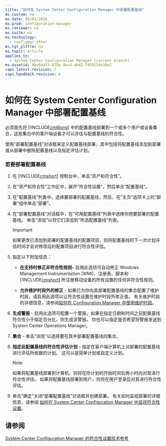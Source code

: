```yaml
---
title: "如何在 System Center Configuration Manager 中部署配置基线"
ms.custom: na
ms.date: 09/02/2016
ms.prod: configuration-manager
ms.reviewer: na
ms.suite: na
ms.technology: 
  - configmgr-other
ms.tgt_pltfrm: na
ms.topic: article
applies_to: 
  - System Center Configuration Manager (current branch)
ms.assetid: 9be8aaf3-075e-4acd-abd2-7459254e16e2
caps.latest.revision: 7
caps.handback.revision: 6
---
```

# 如何在 System Center Configuration Manager 中部署配置基线
必须首先将 [!INCLUDE[cm6long](../LocTest/includes/cm6long_md.md)] 中的配置基线部署到一个或多个用户或设备集合，这些集合中的客户端设备才可以评估与配置基线的符合性。  
  
 使用“部署配置基线”对话框来定义配置基线部署，其中包括将配置基线添加到部署或从部署中删除配置基线以及指定评估计划。  
  
### 若要部署配置基线  
  
1.  在 [!INCLUDE[cmshort](../LocTest/includes/cmshort_md.md)] 控制台中，单击“资产和符合性”。  
  
2.  在“资产和符合性”工作区中，展开“符合性设置”，然后单击“配置基线”。  
  
3.  在“配置基线”列表中，选择要部署的配置基线，然后，在“主页”选项卡上的“部署”组中单击“部署”。  
  
4.  在“部署配置基线”对话框中，在“可用配置基线”列表中选择你想要部署的配置基线。 单击“添加”以将它们添加到“所选配置基线”列表。  
  
    > [!IMPORTANT]  
    >  如果更改已添加到部署的配置基线的配置项目，则将配置基线的下一次计划评估时间才会对修改后的配置项目进行符合性评估。  
  
5.  指定以下附加信息：  
  
    -   **在支持时修正非符合性规则**– 启用此选项可自动修正 Windows Management Instrumentation \(WMI\)、注册表、脚本和 [!INCLUDE[cmshort](../LocTest/includes/cmshort_md.md)] 所注册移动设备的所有设置的任何非符合性规则。  
  
    -   **允许维护时段外的修正** \- 如果已为你向其部署配置基线的集合配置了维护时段，请启用此选项以让符合性设置在维护时段外修正值。 有关维护时段的详细信息，请参阅[如何在 Configuration Manager 中使用维护时段](../LocTest/How-to-use-maintenance-windows-in-System-Center-Configuration-Manager.md)。  
  
6.  **生成警报** \- 启用此选项可配置一个警报，如果在指定日期和时间之前配置基线符合性小于指定百分比，则生成该警报。 你也可以指定是否希望将警报发送到 System Center Operations Manager。  
  
7.  **集合** \- 单击“浏览”以选择要在其中部署配置基线的集合。  
  
8.  **指定此配置基线的符合性评估计划** \- 指定在客户端计算机上对部署的配置基线进行评估所依据的计划。 这可以是简单计划或自定义计划。  
  
    > [!NOTE]  
    >  如果将配置基线部署到计算机，则将在你计划的开始时间后两小时内对其进行符合性评估。 如果将配置基线部署到用户，则将在用户登录后对其进行符合性评估。  
  
9. 单击“确定”关闭“部署配置基线”对话框并创建部署。 有关如何监视部署的详细信息，请参阅 [如何在 System Center Configuration Manager 中监视符合性设置](../LocTest/How-to-monitor-compliance-settings-in-System-Center-Configuration-Manager.md)。  
  
## 请参阅  
 [System Center Configuration Manager 的符合性设置技术参考](../LocTest/Compliance-settings-technical-reference-for-System-Center-Configuration-Manager.md)